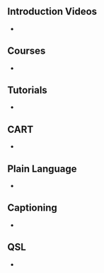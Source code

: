 ## Introduction Videos
* 

## Courses
*

## Tutorials
*

## CART
*

## Plain Language
*

## Captioning
*

## QSL
*

